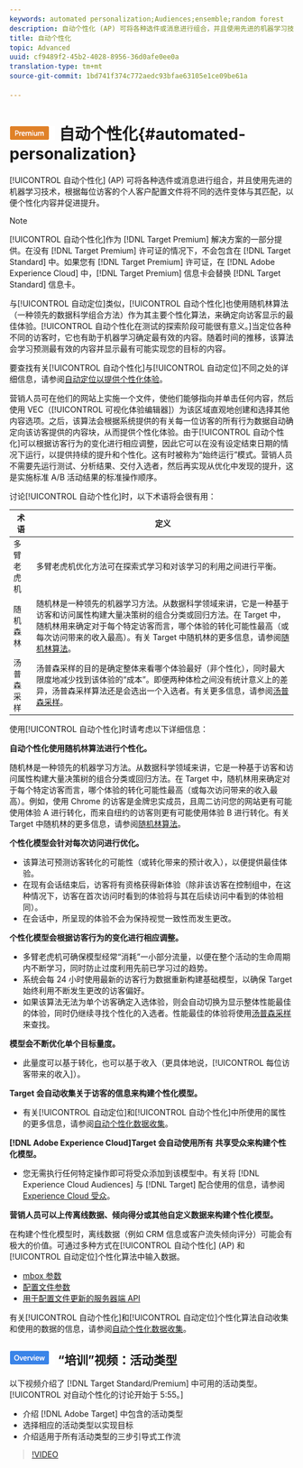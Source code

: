```yaml
---
keywords: automated personalization;Audiences;ensemble;random forest
description: 自动个性化 (AP) 可将各种选件或消息进行组合，并且使用先进的机器学习技术，根据每位访客的个人客户配置文件将不同的选件变体与其匹配，以便个性化内容并促进提升。
title: 自动个性化
topic: Advanced
uuid: cf9489f2-45b2-4028-8956-36d0afe0ee0a
translation-type: tm+mt
source-git-commit: 1bd741f374c772aedc93bfae63105e1ce09be61a

---
```



# ![PREMIUM](/help/assets/premium.png) 自动个性化{#automated-personalization}

[!UICONTROL 自动个性化] (AP) 可将各种选件或消息进行组合，并且使用先进的机器学习技术，根据每位访客的个人客户配置文件将不同的选件变体与其匹配，以便个性化内容并促进提升。

>[!NOTE]
>
>[!UICONTROL 自动个性化]作为 [!DNL Target Premium] 解决方案的一部分提供。在没有 [!DNL Target Premium] 许可证的情况下，不会包含在 [!DNL Target Standard] 中。如果您有 [!DNL Target Premium] 许可证，在 [!DNL Adobe Experience Cloud] 中，[!DNL Target Premium] 信息卡会替换 [!DNL Target Standard] 信息卡。

与[!UICONTROL 自动定位]类似，[!UICONTROL 自动个性化]也使用随机林算法（一种领先的数据科学组合方法）作为其主要个性化算法，来确定向访客显示的最佳体验。[!UICONTROL 自动个性化在测试的探索阶段可能很有意义。]当定位各种不同的访客时，它也有助于机器学习确定最有效的内容。随着时间的推移，该算法会学习预测最有效的内容并显示最有可能实现您的目标的内容。

要查找有关[!UICONTROL 自动个性化]与[!UICONTROL 自动定位]不同之处的详细信息，请参阅[自动定位以提供个性化体验](../../c-activities/auto-target-to-optimize.md#concept_67779E5B7F67427A97D7EA2A6FB919B3)。

营销人员可在他们的网站上实施一个文件，使他们能够指向并单击任何内容，然后使用 VEC（[!UICONTROL 可视化体验编辑器]）为该区域直观地创建和选择其他内容选项。之后，该算法会根据系统提供的有关每一位访客的所有行为数据自动确定向该访客提供的内容块，从而提供个性化体验。由于[!UICONTROL 自动个性化]可以根据访客行为的变化进行相应调整，因此它可以在没有设定结束日期的情况下运行，以提供持续的提升和个性化。这有时被称为“始终运行”模式。营销人员不需要先运行测试、分析结果、交付入选者，然后再实现从优化中发现的提升，这是实施标准 A/B 活动结果的标准操作顺序。

讨论[!UICONTROL 自动个性化]时，以下术语将会很有用：

| 术语 | 定义 |
|---|---|
| 多臂老虎机 | 多臂老虎机优化方法可在探索式学习和对该学习的利用之间进行平衡。 |
| 随机森林 | 随机林是一种领先的机器学习方法。从数据科学领域来讲，它是一种基于访客和访问属性构建大量决策树的组合分类或回归方法。在 Target 中，随机林用来确定对于每个特定访客而言，哪个体验的转化可能性最高（或每次访问带来的收入最高）。有关 Target 中随机林的更多信息，请参阅[随机林算法](../../c-activities/t-automated-personalization/algo-random-forest.md#concept_48F3CDAA16A848D2A84CDCD19DAAE3AA)。 |
| 汤普森采样 | 汤普森采样的目的是确定整体来看哪个体验最好（非个性化），同时最大限度地减少找到该体验的“成本”。即便两种体检之间没有统计意义上的差异，汤普森采样算法还是会选出一个入选者。有关更多信息，请参阅[汤普森采样](https://en.wikipedia.org/wiki/Thompson_sampling)。 |

使用[!UICONTROL 自动个性化]时请考虑以下详细信息：

**自动个性化使用随机林算法进行个性化。**

随机林是一种领先的机器学习方法。从数据科学领域来讲，它是一种基于访客和访问属性构建大量决策树的组合分类或回归方法。在 Target 中，随机林用来确定对于每个特定访客而言，哪个体验的转化可能性最高（或每次访问带来的收入最高）。例如，使用 Chrome 的访客是金牌忠实成员，且周二访问您的网站更有可能使用体验 A 进行转化，而来自纽约的访客则更有可能使用体验 B 进行转化。有关 Target 中随机林的更多信息，请参阅[随机林算法](../../c-activities/t-automated-personalization/algo-random-forest.md#concept_48F3CDAA16A848D2A84CDCD19DAAE3AA)。

**个性化模型会针对每次访问进行优化。**

* 该算法可预测访客转化的可能性（或转化带来的预计收入），以便提供最佳体验。
* 在现有会话结束后，访客将有资格获得新体验（除非该访客在控制组中，在这种情况下，访客在首次访问时看到的体验将与其在后续访问中看到的体验相同）。
* 在会话中，所呈现的体验不会为保持视觉一致性而发生更改。

**个性化模型会根据访客行为的变化进行相应调整。**

* 多臂老虎机可确保模型经常“消耗”一小部分流量，以便在整个活动的生命周期内不断学习，同时防止过度利用先前已学习过的趋势。
* 系统会每 24 小时使用最新的访客行为数据重新构建基础模型，以确保 Target 始终利用不断发生更改的访客偏好。
* 如果该算法无法为单个访客确定入选体验，则会自动切换为显示整体性能最佳的体验，同时仍继续寻找个性化的入选者。性能最佳的体验将使用[汤普森采样](https://en.wikipedia.org/wiki/Thompson_sampling)来查找。

**模型会不断优化单个目标量度。**

* 此量度可以基于转化，也可以基于收入（更具体地说，[!UICONTROL 每位访客带来的收入]）。

**Target 会自动收集关于访客的信息来构建个性化模型。**

* 有关[!UICONTROL 自动定位]和[!UICONTROL 自动个性化]中所使用的属性的更多信息，请参阅[自动个性化数据收集](../../c-activities/t-automated-personalization/ap-data.md#reference_255BD3DE7AD04DC9B766E0BC78961058)。

**[!DNL Adobe Experience Cloud]Target 会自动使用所有 共享受众来构建个性化模型。**

* 您无需执行任何特定操作即可将受众添加到该模型中。有关将 [!DNL Experience Cloud Audiences] 与 [!DNL Target] 配合使用的信息，请参阅 [Experience Cloud 受众](../../c-integrating-target-with-mac/mmp.md#concept_F4863DE4C92D4805AB690B4B3D487969)。

**营销人员可以上传离线数据、倾向得分或其他自定义数据来构建个性化模型。**

在构建个性化模型时，离线数据（例如 CRM 信息或客户流失倾向评分）可能会有极大的价值。可通过多种方式在[!UICONTROL 自动个性化] (AP) 和[!UICONTROL 自动定位]个性化算法中输入数据。

* [mbox 参数](../../c-implementing-target/c-considerations-before-you-implement-target/c-methods-to-get-data-into-target/methods-to-get-data-into-target.md#concept_0069C0EFB56C4700BB33F2F35C2B9B17)
* [配置文件参数](../../c-implementing-target/c-considerations-before-you-implement-target/c-methods-to-get-data-into-target/methods-to-get-data-into-target.md#concept_0069C0EFB56C4700BB33F2F35C2B9B17)
* [用于配置文件更新的服务器端 API](../../c-implementing-target/c-considerations-before-you-implement-target/c-methods-to-get-data-into-target/methods-to-get-data-into-target.md#concept_0069C0EFB56C4700BB33F2F35C2B9B17)

有关[!UICONTROL 自动个性化]和[!UICONTROL 自动定位]个性化算法自动收集和使用的数据的信息，请参阅[自动个性化数据收集](../../c-activities/t-automated-personalization/ap-data.md#reference_255BD3DE7AD04DC9B766E0BC78961058)。

## ![“概述”徽章](/help/assets/overview.png) “培训”视频：活动类型

以下视频介绍了 [!DNL Target Standard/Premium] 中可用的活动类型。[!UICONTROL 对自动个性化的讨论开始于 5:55。]

* 介绍 [!DNL Adobe Target] 中包含的活动类型
* 选择相应的活动类型以实现目标
* 介绍适用于所有活动类型的三步引导式工作流

>[!VIDEO](https://video.tv.adobe.com/v/17386)